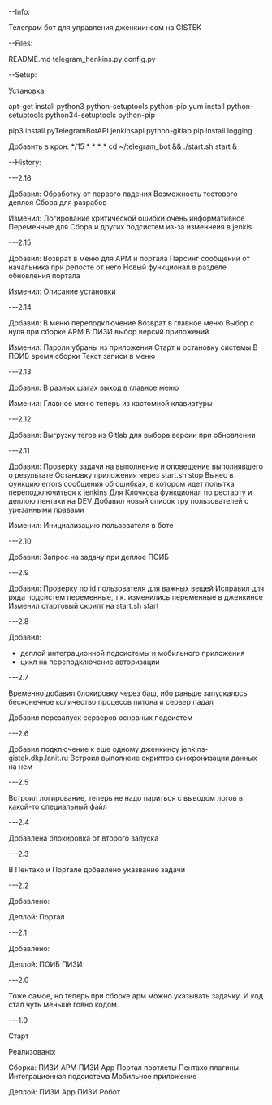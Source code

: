 --Info:

Телеграм бот для управления дженкиинсом на GISTEK

--Files:

README.md
telegram_henkins.py
config.py

--Setup:

Установка:

apt-get install python3 python-setuptools python-pip
yum install python-setuptools python34-setuptools python-pip

pip3 install pyTelegramBotAPI jenkinsapi python-gitlab
pip install logging

Добавить в крон:
*/15 * * * * cd ~/telegram_bot && ./start.sh start &

--History:

---2.16

Добавил:
Обработку от первого падения
Возможность тестового деплоя Сбора для разрабов

Изменил:
Логирование критической ошибки очень информативное
Переменные для Сбора и других подсистем из-за изменнеия в jenkis

---2.15

Добавил:
Возврат в меню для АРМ и портала
Парсинг сообщений от начальника при репосте от него
Новый функционал в разделе обновления портала

Изменил:
Описание установки

---2.14

Добавил:
В меню переподключение
Возврат в главное меню
Выбор с нуля при сборке АРМ
В ПИЗИ выбор версий приложений

Изменил:
Пароли убраны из приложения
Старт и остановку системы
В ПОИБ время сборки
Текст записи в меню

---2.13

Добавил:
В разных шагах выход в главное меню

Изменил:
Главное меню теперь из кастомной клавиатуры

---2.12

Добавил:
Выгрузку тегов из Gitlab для выбора версии при обновлении

---2.11

Добавил:
Проверку задачи на выполнение и оповещение выполнявшего о результате
Остановку приложения через start.sh stop
Вынес в функцию errors сообщения об ошибках, в котором идет попытка переподключиться к jenkins
Для Клочкова функционал по рестарту и деплою пентахи на DEV
Добавил новый список тру пользователей с урезанными правами

Изменил:
Инициализацию пользователя в боте

---2.10

Добавил:
Запрос на задачу при деплое ПОИБ

---2.9

Добавил:
Проверку по id пользователя для важных вещей
Исправил для ряда подсистем переменные, т.к. изменились переменные в дженкинсе
Изменил стартовый скрипт на start.sh start

---2.8

Добавил:
- деплой интеграционной подсистемы и мобильного приложения
- цикл на переподключение авторизации

---2.7

Временно добавил блокировку через баш, ибо раньше запускалось бесконечное количество процесов питона и сервер падал

Добавил перезапуск серверов основных подсистем

---2.6

Добавил подключение к еще одному дженкинсу jenkins-gistek.dkp.lanit.ru
Встроил выполнеие скриптов синхронизации данных на нем

---2.5

Встроил логирование, теперь не надо париться с выводом логов в какой-то специальный файл

---2.4

Добавлена блокировка от второго запуска

---2.3

В Пентахо и Портале добавлено указвание задачи

---2.2

Добавлено:

Деплой:
Портал

---2.1

Добавлено:

Деплой:
ПОИБ
ПИЗИ

---2.0

Тоже самое, но теперь при сборке арм можно указывать задачку. И код стал чуть меньше говно кодом.

---1.0

Старт

Реализовано:

Сборка:
ПИЗИ АРМ
ПИЗИ App
Портал портлеты
Пентахо плагины
Интеграционная подсистема
Мобильное приложение

Деплой:
ПИЗИ App
ПИЗИ Робот
